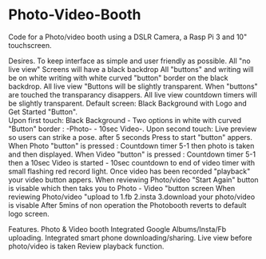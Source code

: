 # Photo-Video-Booth
Code for a Photo/video booth using a DSLR Camera, a Rasp Pi 3 and 10" touchscreen. 

Desires.
To keep interface as simple and user friendly as possible.
All "no live view" Screens will have a black backdrop
All "buttons" and writing will be on white writing with white curved "button" border on the black backdrop.
All live view "Buttons will be slightly transparent.
When "buttons" are touched the transparancy disappers. 
All live view countdown timers will be slightly transparent.
Default screen: Black Background with Logo and Get Started "Button".      
Upon first touch: Black Background - Two options in white with curved "Button" border : -Photo-  - 10sec Video-. 
Upon second touch: Live preview so users can strike a pose. after 5 seconds Press to start "button" appers.
When Photo "button" is pressed : Countdown timer 5-1 then photo is taken and then displayed. 
When Video "button" is pressed : Countdown timer 5-1 then a 10sec Video is started - 10sec countdown to end of video timer with small flashing red record light. 
Once video has been recorded "playback" your video button appers.
When reviewing Photo/video "Start Again" button is visable which then taks you to Photo - Video "button screen
When reviewing Photo/video  "upload to 1.fb 2.insta 3.download your photo/video is visable
After 5mins of non operation the Photobooth reverts to default logo screen.

Features.
Photo & Video booth
Integrated Google Albums/Insta/Fb uploading. Integrated smart phone downloading/sharing. 
Live view before photo/video is taken 
Review playback function. 
